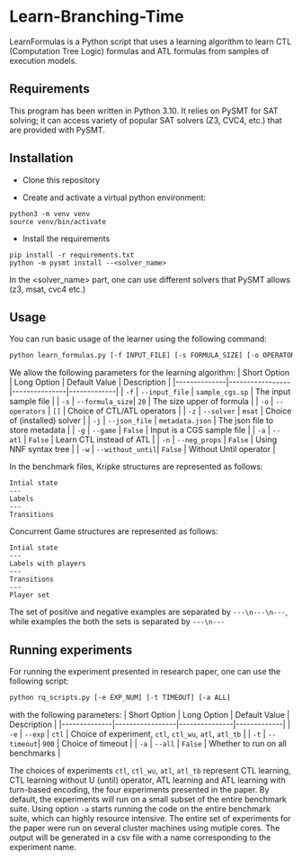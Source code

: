 # Learn-Branching-Time

LearnFormulas is a Python script that uses a learning algorithm to learn CTL (Computation Tree Logic) formulas and ATL formulas from samples of execution models.

## Requirements

This program has been written in Python 3.10. It relies on PySMT for SAT solving; it can access variety of popular SAT solvers (Z3, CVC4, etc.) that are provided with PySMT.

## Installation

- Clone this repository
   
- Create and activate a virtual python environment:
```
python3 -m venv venv
source venv/bin/activate
```

- Install the requirements
```
pip install -r requirements.txt
python -m pysmt install --<solver_name>
```
In the <solver_name> part, one can use different solvers that PySMT allows (z3, msat, cvc4 etc.)


## Usage

You can run basic usage of the learner using the following command:

```bash
python learn_formulas.py [-f INPUT_FILE] [-s FORMULA_SIZE] [-o OPERATORS]
```

We allow the following parameters for the learning algorithm:
| Short Option | Long Option     | Default Value | Description |
|--------------|-----------------|---------------|-------------|
| `-f`         | `--input_file`  | `sample_cgs.sp` | The input sample file |
| `-s`         | `--formula_size`| `20`          | The size upper of formula |
| `-o`         | `--operators`   | `[]`          | Choice of CTL/ATL operators |
| `-z`         | `--solver`      | `msat`        | Choice of (installed) solver |
| `-j`         | `--json_file`   | `metadata.json` | The json file to store metadata |
| `-g`         | `--game`        | `False`       | Input is a CGS sample file |
| `-a`         | `--atl`         | `False`       | Learn CTL instead of ATL |
| `-n`         | `--neg_props`   | `False`       | Using NNF syntax tree |
| `-w`         | `--without_until`| `False`      | Without Until operator |

In the benchmark files, Kripke structures are represented as follows:
```
Intial state
---
Labels
---
Transitions
```
Concurrent Game structures are represented as follows:
```
Intial state
---
Labels with players
---
Transitions
---
Player set
```
The set of positive and negative examples are separated by `---\n---\n---`, while examples the both the sets is separated by `---\n---`


## Running experiments

For running the experiment presented in research paper, one can use the following script:
```bash
python rq_scripts.py [-e EXP_NUM] [-t TIMEOUT] [-a ALL]
```
with the following parameters:
| Short Option | Long Option     | Default Value | Description |
|--------------|-----------------|---------------|-------------|
| `-e`         | `--exp`  | `ctl` | Choice of experiment, `ctl`, `ctl_wu`, `atl`, `atl_tb` |
| `-t`         | `--timeout`| `900`          | Choice of timeout |
| `-a`         | `--all`   | `False`          | Whether to run on all benchmarks |

The choices of experiments `ctl`, `ctl_wu`, `atl`, `atl_tb` represent CTL learning, CTL learning without U (until) operator, ATL learning and ATL learning with turn-based encoding, the four experiments presented in the paper. By default, the experiments will run on a small subset of the entire benchmark suite.
Using option `-a` starts running the code on the entire benchmark suite, which can highly resource intensive. The entire set of experiments for the paper were run on several cluster machines using mutiple cores. The output will be generated in a csv file with a name corresponding to the experiment name.